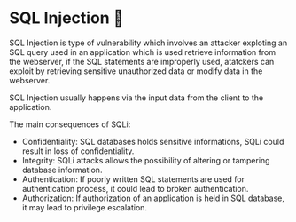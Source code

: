 # SQL Injection 💉

SQL Injection is type of vulnerability which involves an attacker exploting an SQL query used in an application which is used retrieve information from the webserver, if the SQL statements are improperly used, atatckers can exploit by retrieving sensitive unauthorized data or modify data in the webserver.

SQL Injection usually happens via the input data from the client to the application.

The main consequences of SQLi:

- Confidentiality: SQL databases holds sensitive informations, SQLi could result in loss of confidentiality.
- Integrity: SQLi attacks allows the possibility of altering or tampering database information.
- Authentication: If poorly written SQL statements are used for authentication process, it could lead to broken authentication.
- Authorization: If authorization of an application is held in SQL database, it may lead to privilege escalation.

